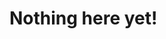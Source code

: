 <!doctype html>
<html>
<head>
<title>Nothing here yet!</title>
</head>
<body>
<h1>Nothing here yet!</h1>
</body>
</html>